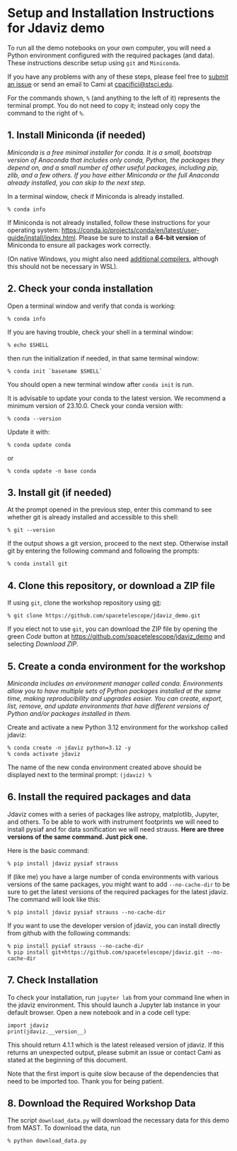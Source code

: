 # Setup and Installation Instructions for Jdaviz demo

To run all the demo notebooks on your own computer, you will need
a Python environment configured with the required packages (and data).
These instructions describe setup using `git` and `Miniconda`.

If you have any problems with any of these steps, please
feel free to [submit an issue](https://github.com/spacetelescope/jdaviz_demo/issues)
or send an email to Cami at cpacifici@stsci.edu.

For the commands shown, `%` (and anything to the left of it) represents
the terminal prompt. You do not need to copy it; instead only copy the
command to the right of `%`.


## 1. Install Miniconda (if needed)

*Miniconda is a free minimal installer for conda. It is a small,
bootstrap version of Anaconda that includes only conda, Python, the
packages they depend on, and a small number of other useful packages,
including pip, zlib, and a few others. If you have either Miniconda or
the full Anaconda already installed, you can skip to the next step.*

In a terminal window, check if Miniconda is already installed.

    % conda info

If Miniconda is not already installed, follow
these instructions for your operating system:
https://conda.io/projects/conda/en/latest/user-guide/install/index.html.
Please be sure to install a **64-bit version** of Miniconda to ensure
all packages work correctly.

(On native Windows, you might also need [additional
compilers](https://github.com/conda/conda-build/wiki/Windows-Compilers),
although this should not be necessary in WSL).


## 2. Check your conda installation

Open a terminal window and verify that conda is working:

    % conda info

If you are having trouble, check your shell in a terminal window:

    % echo $SHELL

then run the initialization if needed, in that same terminal window:

    % conda init `basename $SHELL`

You should open a new terminal window after `conda init` is run.

It is advisable to update your conda to the latest version. We recommend
a minimum version of 23.10.0. Check your conda version with:

    % conda --version

Update it with:

    % conda update conda

or

    % conda update -n base conda


## 3. Install git (if needed)

At the prompt opened in the previous step, enter this command to see
whether git is already installed and accessible to this shell:

    % git --version

If the output shows a git version, proceed to the next step. Otherwise
install git by entering the following command and following the prompts:

    % conda install git


## 4. Clone this repository, or download a ZIP file

If using `git`, clone the workshop repository using
[git](https://help.github.com/articles/set-up-git/):

    % git clone https://github.com/spacetelescope/jdaviz_demo.git

If you elect not to use `git`, you can download
the ZIP file by opening the green *Code* button at
https://github.com/spacetelescope/jdaviz_demo and selecting
*Download ZIP*.


## 5. Create a conda environment for the workshop

*Miniconda includes an environment manager called conda. Environments
allow you to have multiple sets of Python packages installed at the
same time, making reproducibility and upgrades easier. You can create,
export, list, remove, and update environments that have different
versions of Python and/or packages installed in them.*

Create and activate a new Python 3.12 environment for the workshop
called jdaviz:

    % conda create -n jdaviz python=3.12 -y
    % conda activate jdaviz

The name of the new conda environment created above should be displayed next
to the terminal prompt: `(jdaviz) %`


## 6. Install the required packages and data

Jdaviz comes with a series of packages like astropy, matplotlib, Jupyter,
and others.
To be able to work with instrument footprints we will need to install
pysiaf and for data sonification we will need strauss. **Here are three versions
of the same command. Just pick one.**

Here is the basic command:

    % pip install jdaviz pysiaf strauss

If (like me) you have a large number of conda environments with various
versions of the same packages, you might want to add `--no-cache-dir`
to be sure to get the latest versions of the required packages for the
latest jdaviz. The command will look like this:

    % pip install jdaviz pysiaf strauss --no-cache-dir

If you want to use the developer version of jdaviz, you can install
directly from github with the following commands:

    % pip install pysiaf strauss --no-cache-dir
    % pip install git+https://github.com/spacetelescope/jdaviz.git --no-cache-dir

## 7. Check Installation

To check your installation, run `jupyter lab` from your command line when
in the jdaviz environment. This should launch a Jupyter lab instance in
your default browser. Open a new notebook and in a code cell type:

    import jdaviz
    print(jdaviz.__version__)

This should return 4.1.1 which is the latest released version of jdaviz.
If this returns an unexpected output, please submit an issue or contact Cami
as stated at the beginning of this document.

Note that the first import is quite slow because of the dependencies that
need to be imported too. Thank you for being patient.

## 8. Download the Required Workshop Data

The script `download_data.py` will download the necessary data for this
demo from MAST. To download the data, run

    % python download_data.py
